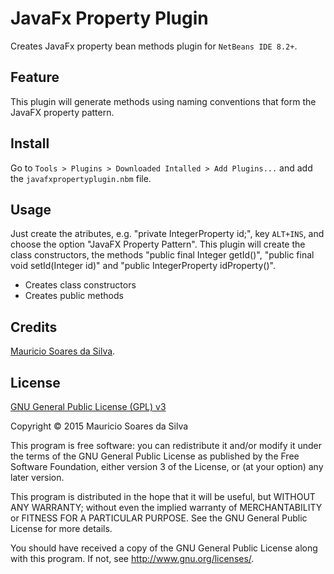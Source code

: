 # JavaFx Property Plugin

Creates JavaFx property bean methods plugin for `NetBeans IDE 8.2+`.

## Feature

This plugin will generate methods using naming conventions that form the JavaFX property pattern.

## Install

Go to `Tools > Plugins > Downloaded Intalled > Add Plugins...` and add the `javafxpropertyplugin.nbm` file.

## Usage

Just create the atributes, e.g. "private IntegerProperty id;", key `ALT+INS`, and choose the option "JavaFX Property Pattern". This plugin will create the class constructors, the methods "public final Integer getId()", "public final void setId(Integer id)" and "public IntegerProperty idProperty()".

- Creates class constructors
- Creates public methods

## Credits
[Mauricio Soares da Silva](mailto:maumss.git@gmail.com).

## License

[GNU General Public License (GPL) v3](http://www.gnu.org/licenses/)

Copyright &copy; 2015 Mauricio Soares da Silva

This program is free software: you can redistribute it and/or modify it under the terms of the GNU General Public License as published by the Free Software Foundation, either version 3 of the License, or (at your option) any later version.

This program is distributed in the hope that it will be useful, but WITHOUT ANY WARRANTY; without even the implied warranty of MERCHANTABILITY or FITNESS FOR A PARTICULAR PURPOSE.  See the GNU General Public License for more details.

You should have received a copy of the GNU General Public License along with this program.  If not, see <http://www.gnu.org/licenses/>.

